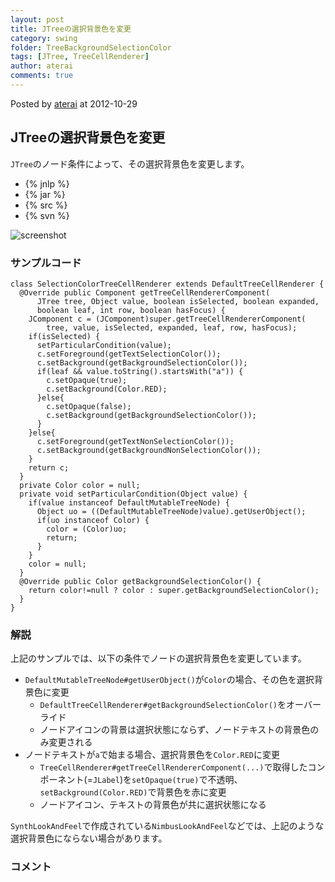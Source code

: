 ```yaml
---
layout: post
title: JTreeの選択背景色を変更
category: swing
folder: TreeBackgroundSelectionColor
tags: [JTree, TreeCellRenderer]
author: aterai
comments: true
---
```


Posted by [aterai](http://terai.xrea.jp/aterai.html) at 2012-10-29

## JTreeの選択背景色を変更
`JTree`のノード条件によって、その選択背景色を変更します。

- {% jnlp %}
- {% jar %}
- {% src %}
- {% svn %}

<!-- dummy comment line for breaking list -->

![screenshot](https://lh4.googleusercontent.com/-7JA4jpNa55U/UI1VhdHlkwI/AAAAAAAABVw/dAUHGh4q014/s800/TreeBackgroundSelectionColor.png)

### サンプルコード
<pre class="prettyprint"><code>class SelectionColorTreeCellRenderer extends DefaultTreeCellRenderer {
  @Override public Component getTreeCellRendererComponent(
      JTree tree, Object value, boolean isSelected, boolean expanded,
      boolean leaf, int row, boolean hasFocus) {
    JComponent c = (JComponent)super.getTreeCellRendererComponent(
        tree, value, isSelected, expanded, leaf, row, hasFocus);
    if(isSelected) {
      setParticularCondition(value);
      c.setForeground(getTextSelectionColor());
      c.setBackground(getBackgroundSelectionColor());
      if(leaf &amp;&amp; value.toString().startsWith("a")) {
        c.setOpaque(true);
        c.setBackground(Color.RED);
      }else{
        c.setOpaque(false);
        c.setBackground(getBackgroundSelectionColor());
      }
    }else{
      c.setForeground(getTextNonSelectionColor());
      c.setBackground(getBackgroundNonSelectionColor());
    }
    return c;
  }
  private Color color = null;
  private void setParticularCondition(Object value) {
    if(value instanceof DefaultMutableTreeNode) {
      Object uo = ((DefaultMutableTreeNode)value).getUserObject();
      if(uo instanceof Color) {
        color = (Color)uo;
        return;
      }
    }
    color = null;
  }
  @Override public Color getBackgroundSelectionColor() {
    return color!=null ? color : super.getBackgroundSelectionColor();
  }
}
</code></pre>

### 解説
上記のサンプルでは、以下の条件でノードの選択背景色を変更しています。

- `DefaultMutableTreeNode#getUserObject()`が`Color`の場合、その色を選択背景色に変更
    - `DefaultTreeCellRenderer#getBackgroundSelectionColor()`をオーバーライド
    - ノードアイコンの背景は選択状態にならず、ノードテキストの背景色のみ変更される
- ノードテキストが`a`で始まる場合、選択背景色を`Color.RED`に変更
    - `TreeCellRenderer#getTreeCellRendererComponent(...)`で取得したコンポーネント(=`JLabel`)を`setOpaque(true)`で不透明、`setBackground(Color.RED)`で背景色を赤に変更
    - ノードアイコン、テキストの背景色が共に選択状態になる

<!-- dummy comment line for breaking list -->

`SynthLookAndFeel`で作成されている`NimbusLookAndFeel`などでは、上記のような選択背景色にならない場合があります。

### コメント
